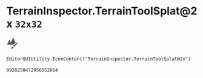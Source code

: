 # TerrainInspector.TerrainToolSplat@2x `32x32`
<img src="/img/TerrainInspector.TerrainToolSplat@2x.png" width=32 height=32>

``` CSharp
EditorGUIUtility.IconContent("TerrainInspector.TerrainToolSplat@2x")
```
```
8928258472956052864
```
